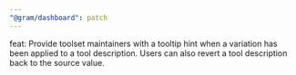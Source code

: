 ```yaml
---
"@gram/dashboard": patch
---
```


feat: Provide toolset maintainers with a tooltip hint when a variation has been applied to a tool description. Users can also revert a tool description back to the source value.
